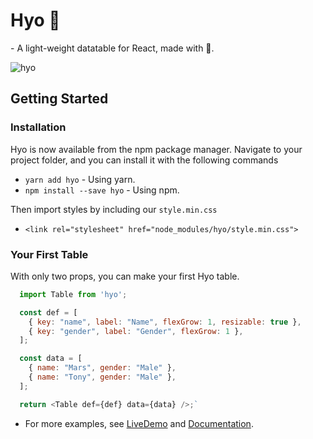 # Hyo :mount_fuji:
\- A light-weight datatable for React, made with :gift_heart:.

![hyo](https://marswang92.github.io/hyo/img/Hyo.gif "Hyo")

## Getting Started

### Installation
Hyo is now available from the npm package manager. Navigate to your project folder, and you can install it with the following commands

* `yarn add hyo` - Using yarn.
* `npm install --save hyo` - Using npm.

Then import styles by including our `style.min.css`

* ``<link rel="stylesheet" href="node_modules/hyo/style.min.css">``

### Your First Table
With only two props, you can make your first Hyo table.
``` javascript
  import Table from 'hyo';

  const def = [
    { key: "name", label: "Name", flexGrow: 1, resizable: true },
    { key: "gender", label: "Gender", flexGrow: 1 },
  ];

  const data = [
    { name: "Mars", gender: "Male" },
    { name: "Tony", gender: "Male" },
  ];

  return <Table def={def} data={data} />;`
```
* For more examples, see [LiveDemo](http://hyo-mars.herokuapp.com/) and [Documentation](https://marswang92.github.io/hyo/).

